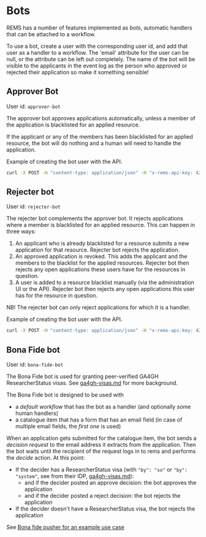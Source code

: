 # Bots

REMS has a number of features implemented as _bots_, automatic
handlers that can be attached to a workflow.

To use a bot, create a user with the corresponding user id, and add
that user as a handler to a workflow. The 'email' attribute for the
user can be null, or the attribute can be left out completely. The
name of the bot will be visible to the applicants in the event log
as the person who approved or rejected their application so make it
something sensible!

## Approver Bot

User id: `approver-bot`

The approver bot approves applications automatically, unless a member
of the application is blacklisted for an applied resource.

If the applicant or any of the members has been blacklisted for an
applied resource, the bot will do nothing and a human will need to
handle the application.

Example of creating the bot user with the API.

```sh
curl -X POST -H "content-type: application/json" -H "x-rems-api-key: 42" -H "x-rems-user-id: owner" http://localhost:3000/api/users/create --data '{"userid": "approver-bot", "name": "Approver Bot", "email": null}'
```

## Rejecter bot

User id: `rejecter-bot`

The rejecter bot complements the approver bot. It rejects applications
where a member is blacklisted for an applied resource. This can happen
in three ways:

1. An applicant who is already blacklisted for a resource submits a
   new application for that resource. Rejecter bot rejects the
   application.
2. An approved application is revoked. This adds the applicant and the
   members to the blacklist for the applied resources. Rejecter bot
   then rejects any open applications these users have for the
   resources in question.
3. A user is added to a resource blacklist manually (via the
   administration UI or the API). Rejecter bot then rejects any open
   applications this user has for the resource in question.

NB! The rejecter bot can only reject applications for which it is a
handler.

Example of creating the bot user with the API.

```sh
curl -X POST -H "content-type: application/json" -H "x-rems-api-key: 42" -H "x-rems-user-id: owner" http://localhost:3000/api/users/create --data '{"userid": "rejecter-bot", "name": "Rejecter Bot", "email": null}'
```

## Bona Fide bot

User id: `bona-fide-bot`

The Bona Fide bot is used for granting peer-verified GA4GH
ResearcherStatus visas. See [ga4gh-visas.md](ga4gh-visas.md) for more
background.

The Bona Fide bot is designed to be used with
- a _default workflow_ that has the bot as a handler (and optionally some human handlers)
- a catalogue item that has a form that has an email field (in case of multiple email fields, the _first one_ is used)

When an application gets submitted for the catalogue item, the bot
sends a _decision request_ to the email address it extracts from the
application. Then the bot waits until the recipient of the request
logs in to rems and performs the _decide_ action. At this point:

- If the decider has a ResearcherStatus visa (with `"by": "so"` or
  `"by": "system"`, see from their IDP, [ga4gh-visas.md](ga4gh-visas.md)):
  - and if the decider posted an approve decision: the bot approves the application
  - and if the decider posted a reject decision: the bot rejects the application
- If the decider doesn't have a ResearcherStatus visa, the bot rejects the application

See [Bona fide pusher for an example use case](../resources/addons/bona-fide-pusher/README.md)
